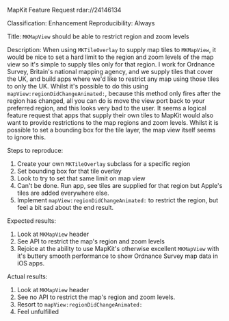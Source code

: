 MapKit Feature Request rdar://24146134

Classification: Enhancement
Reproducibility: Always

Title: `MKMapView` should be able to restrict region and zoom levels

Description:
When using `MKTileOverlay` to supply map tiles to `MKMapView`, it would be nice to set a hard limit to the region and zoom levels of the map view so it's simple to supply tiles only for that region. I work for Ordnance Survey, Britain's national mapping agency, and we supply tiles that cover the UK, and build apps where we'd like to restrict any map using those tiles to only the UK. Whilst it's possible to do this using `mapView:regionDidChangeAnimated:`, because this method only fires after the region has changed, all you can do is move the view port back to your preferred region, and this looks very bad to the user. It seems a logical feature request that apps that supply their own tiles to MapKit would also want to provide restrictions to the map regions and zoom levels. Whilst it is possible to set a bounding box for the tile layer, the map view itself seems to ignore this.

Steps to reproduce:
1. Create your own `MKTileOverlay` subclass for a specific region
2. Set bounding box for that tile overlay
3. Look to try to set that same limit on map view
4. Can't be done. Run app, see tiles are supplied for that region but Apple's tiles are added everywhere else.
5. Implement `mapView:regionDidChangeAnimated:` to restrict the region, but feel a bit sad about the end result.

Expected results:
1. Look at `MKMapView` header
2. See API to restrict the map's region and zoom levels
3. Rejoice at the ability to use MapKit's otherwise excellent `MKMapView` with it's buttery smooth performance to show Ordnance Survey map data in iOS apps.

Actual results:
1. Look at `MKMapView` header
2. See no API to restrict the map's region and zoom levels.
3. Resort to `mapView:regionDidChangeAnimated:`
4. Feel unfulfilled
